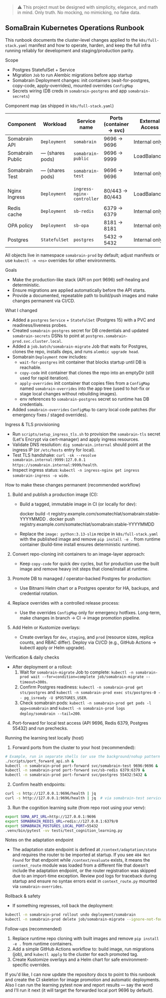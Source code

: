 > :warning: This project must be designed with simplicity, elegance, and math in mind. Only truth. No mocking, no mimicking, no fake data.

## SomaBrain Kubernetes Operations Runbook

This runbook documents the cluster-level changes applied to the `k8s/full-stack.yaml` manifest and how to operate, harden, and keep the full infra running reliably for development and staging/production parity.

Scope
- Postgres StatefulSet + Service
- Migration `Job` to run Alembic migrations before app startup
- Somabrain Deployment changes: init containers (wait-for-postgres, copy-code, apply-overrides), mounted overrides `ConfigMap`
- Secrets wiring (DB creds in `somabrain-postgres` and app `somabrain-secrets`)

Component map (as shipped in `k8s/full-stack.yaml`)

| Component        | Workload        | Service name     | Ports (container → svc) | External Access | Notes |
|------------------|-----------------|------------------|-------------------------|-----------------|-------|
| Somabrain API    | `Deployment`    | `somabrain`      | 9696 → 9696             | Internal only   | Primary API traffic |
| Somabrain Public | — (shares pods) | `somabrain-public` | 9696 → 9999           | LoadBalancer    | Production external access |
| Somabrain Test   | — (shares pods) | `somabrain-test` | 9696 → 9696             | Internal only   | Alternate service for learning/tests |
| Nginx Ingress    | `Deployment`    | `ingress-nginx-controller` | 80/443 → 80/443 | LoadBalancer | HTTPS termination, routing |
| Redis cache      | `Deployment`    | `sb-redis`       | 6379 → 6379             | Internal only   | Cache + coordination |
| OPA policy       | `Deployment`    | `sb-opa`         | 8181 → 8181             | Internal only   | Optional policy checks |
| Postgres         | `StatefulSet`   | `postgres`       | 5432 → 5432             | Internal only   | Feedback/token persistence |

All objects live in namespace `somabrain-prod` by default; adjust manifests or use `kubectl -n <ns>` overrides for other environments.

Goals
- Make the production-like stack (API on port 9696) self-healing and deterministic.
- Ensure migrations are applied automatically before the API starts.
- Provide a documented, repeatable path to build/push images and make changes permanent via CI/CD.

What I changed
- Added a `postgres` `Service` + `StatefulSet` (Postgres 15) with a PVC and readiness/liveness probes.
- Created `somabrain-postgres` secret for DB credentials and updated `somabrain-secrets` DSNs to point at `postgres.somabrain-prod.svc.cluster.local`.
- Added a `job.batch/somabrain-migrate` Job that waits for Postgres, clones the repo, installs deps, and runs `alembic upgrade head`.
- Somabrain `Deployment` now includes:
  - `wait-for-postgres` init container that blocks startup until DB is reachable.
  - `copy-code` init container that clones the repo into an emptyDir (still used for rapid iteration).
  - `apply-overrides` init container that copies files from a `ConfigMap` named `somabrain-overrides` into the app tree (used to hot-fix or stage local changes without rebuilding images).
  - env references to `somabrain-postgres` secret so runtime has DB credentials.
- Added `somabrain-overrides` `ConfigMap` to carry local code patches (for emergency fixes / staged overrides).

Ingress & TLS provisioning
- Run `scripts/setup_ingress_tls.sh` to provision the `somabrain-tls` secret (Let's Encrypt via cert-manager) and apply ingress resources.
- Validate DNS resolution: `dig somabrain.internal` should point at the ingress IP (or `/etc/hosts` entry for local).
- Test TLS handshake: `curl -sk --resolve somabrain.internal:9999:127.0.0.1 https://somabrain.internal:9999/health`.
- Inspect ingress status: `kubectl -n ingress-nginx get ingress somabrain-ingress -o wide`.

How to make these changes permanent (recommended workflow)
1. Build and publish a production image (CI):

   - Build a tagged, immutable image in CI (or locally for dev):

     docker build -t registry.example.com/somatechlat/somabrain:stable-YYYYMMDD .
     docker push registry.example.com/somatechlat/somabrain:stable-YYYYMMDD

   - Replace the `image: python:3.13-slim` recipe in `k8s/full-stack.yaml` with the published image and remove `pip install -e .` from runtime container (build-time install ensures deterministic runtime).

2. Convert repo-cloning init containers to an image-layer approach:

   - Keep `copy-code` for quick dev cycles, but for production use the built image and remove heavy init steps that clone/install at runtime.

3. Promote DB to managed / operator-backed Postgres for production:

   - Use Bitnami Helm chart or a Postgres operator for HA, backups, and credential rotation.

4. Replace overrides with a controlled release process:

   - Use the overrides `ConfigMap` only for emergency hotfixes. Long-term, make changes in branch -> CI -> image promotion pipeline.

5. Add Helm or Kustomize overlays:

   - Create overlays for `dev`, `staging`, and `prod` (resource sizes, replica counts, and RBAC differ). Deploy via CI/CD (e.g., GitHub Actions -> kubectl apply or Helm upgrade).

Verification & daily checks
- After deployment or a rollout:
  1. Wait for `somabrain-migrate` Job to complete: `kubectl -n somabrain-prod wait --for=condition=complete job/somabrain-migrate --timeout=300s`.
  2. Confirm Postgres readiness: `kubectl -n somabrain-prod get sts/postgres` and `kubectl -n somabrain-prod exec sts/postgres-0 -- pg_isready -U $POSTGRES_USER`.
  3. Check somabrain pods: `kubectl -n somabrain-prod get pods -l app=somabrain` and `kubectl -n somabrain-prod logs deploy/somabrain --tail=200`.
4. Port-forward for local test access (API 9696, Redis 6379, Postgres 55432) and run prechecks.

Running the learning test locally (host)
1. Forward ports from the cluster to your host (recommended):

```bash
# Example, run in separate shells (or use the background/nohup pattern in docs):
./scripts/port_forward_api.sh &
kubectl -n somabrain-prod port-forward svc/somabrain-test 9696:9696 &
kubectl -n somabrain-prod port-forward svc/sb-redis 6379:6379 &
kubectl -n somabrain-prod port-forward svc/postgres 55432:5432 &
```

2. Confirm health endpoints:

```bash
curl -s http://127.0.0.1:9696/health | jq
curl -s http://127.0.0.1:9696/health | jq  # via somabrain-test service
```

3. Run the cognition learning suite (from repo root using your venv):

```bash
export SOMA_API_URL=http://127.0.0.1:9696
export SOMABRAIN_REDIS_URL=redis://127.0.0.1:6379/0
export SOMABRAIN_POSTGRES_LOCAL_PORT=55432
.venv/bin/pytest -vv tests/test_cognition_learning.py
```

Notes on the adaptation endpoint
- The adaptation state endpoint is defined at `/context/adaptation/state` and requires the router to be imported at startup. If you see `404 Not Found` for that endpoint while `/context/evaluate` exists, it means the `context_route` module was loaded from a different file that doesn't include the adaptation endpoint, or the router registration was skipped due to an import-time exception. Review pod logs for traceback during startup and ensure no syntax errors exist in `context_route.py` mounted via `somabrain-overrides`.

Rollback & safety
- If something regresses, roll back the deployment:

```bash
kubectl -n somabrain-prod rollout undo deployment/somabrain
kubectl -n somabrain-prod delete job/somabrain-migrate --ignore-not-found
```

Follow-ups (recommended)
1. Replace runtime repo cloning with built images and remove `pip install -e .` from runtime containers.
2. Add a simple GitHub Actions workflow to: build image, run migrations (job), and `kubectl apply` to the cluster for each promoted tag.
3. Create Kustomize overlays and a Helm chart for safe environment-specific overrides.

If you'd like, I can now update the repository docs to point to this runbook and create the CI skeleton for image promotion and automatic deployments. Also I can run the learning pytest now and report results — say the word and I'll run it next (it will target the forwarded local port 9696 by default).
